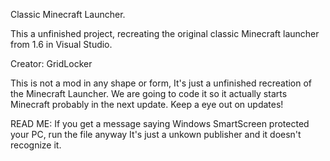 Classic Minecraft Launcher.

This a unfinished project, recreating the original classic Minecraft launcher from 1.6 in Visual Studio.

Creator: GridLocker

This is not a mod in any shape or form, It's just a unfinished recreation of the Minecraft Launcher.
We are going to code it so it actually starts Minecraft probably in the next update.
Keep a eye out on updates!

READ ME:
If you get a message saying Windows SmartScreen protected your PC, run the file anyway It's just a unkown publisher and it doesn't recognize it.
